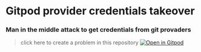 # Gitpod provider credentials takeover

### Man in the middle attack to get credentials from git provaders

> click here to create a problem in this repository
[![Open in Gitpod](https://gitpod.io/button/open-in-gitpod.svg)](https://gitpod.io/#/https://github.com/gerardo-junior/gitpod-provider-credentials-takeover.git)
